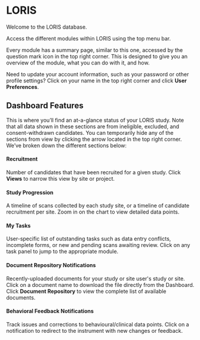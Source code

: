 # LORIS

Welcome to the LORIS database.

Access the different modules within LORIS using the top menu bar.

Every module has a summary page, similar to this one, accessed by the question mark icon in the top right corner. This is designed to give you an overview of the module, what you can do with it, and how.

Need to update your account information, such as your password or other profile settings? Click on your name in the top right corner and click **User Preferences**. 

## Dashboard Features

This is where you’ll find an at-a-glance status of your LORIS study. Note that all data shown in these sections are from ineligible, excluded, and consent-withdrawn candidates. You can temporarily hide any of the sections from view by clicking the arrow located in the top right corner. We’ve broken down the different sections below:

#### Recruitment

Number of candidates that have been recruited for a given study. Click **Views** to narrow this view by site or project.

#### Study Progression

A timeline of scans collected by each study site, or a timeline of candidate recruitment per site. Zoom in on the chart to view detailed data points.

#### My Tasks

User-specific list of outstanding tasks such as data entry conflicts, incomplete forms, or new and pending scans awaiting review. Click on any task panel to jump to the appropriate module.

#### Document Repository Notifications

Recently-uploaded documents for your study or site user's study or site. Click on a document name to download the file directly from the Dashboard. Click **Document Repository** to view the complete list of available documents.

#### Behavioral Feedback Notifications

Track issues and corrections to behavioural/clinical data points. Click on a notification to redirect to the instrument with new changes or feedback.
